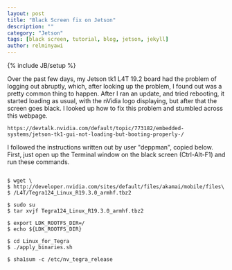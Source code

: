 ```yaml
---
layout: post
title: "Black Screen fix on Jetson"
description: ""
category: "Jetson"
tags: [black screen, tutorial, blog, jetson, jekyll]
author: relminyawi
---
```

{% include JB/setup %}

Over the past few days, my Jetson tk1 L4T 19.2 board had the problem of logging out abruptly,
which, after looking up the problem, I found out was a pretty common thing to happen. 
After I ran an update, and tried rebooting, it started loading as usual, with the nVidia logo
displaying, but after that the screen goes black. I looked up how to fix this problem and 
stumbled across this webpage. 

```
https://devtalk.nvidia.com/default/topic/773182/embedded-systems/jetson-tk1-gui-not-loading-but-booting-properly-/
```

I followed the instructions written out by user "deppman", copied below. First, just open up the
Terminal window on the black screen (Ctrl-Alt-F1) and run these commands. 

```

$ wget \
$ http://developer.nvidia.com/sites/default/files/akamai/mobile/files\
$ /L4T/Tegra124_Linux_R19.3.0_armhf.tbz2

$ sudo su
$ tar xvjf Tegra124_Linux_R19.3.0_armhf.tbz2

$ export LDK_ROOTFS_DIR=/
$ echo ${LDK_ROOTFS_DIR}

$ cd Linux_for_Tegra
$ ./apply_binaries.sh

$ sha1sum -c /etc/nv_tegra_release

```
